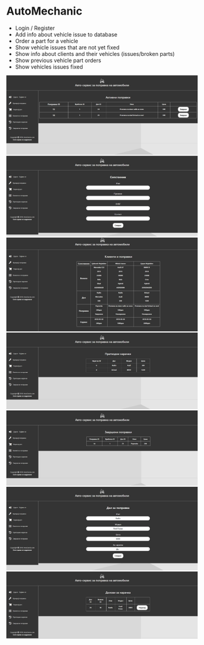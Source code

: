# AutoMechanic
- Login / Register
- Add info about vehicle issue to database
- Order a part for a vehicle
- Show vehicle issues that are not yet fixed
- Show info about clients and their vehicles (issues/broken parts)
- Show previous vehicle part orders
- Show vehicles issues fixed

![alt text](https://raw.githubusercontent.com/Ljupce11/AutoMechanic/master/Website%20Screenshots/Screenshot_1.jpg)
![alt text](https://raw.githubusercontent.com/Ljupce11/AutoMechanic/master/Website%20Screenshots/Screenshot_2.jpg)
![alt text](https://raw.githubusercontent.com/Ljupce11/AutoMechanic/master/Website%20Screenshots/Screenshot_3.jpg)
![alt text](https://raw.githubusercontent.com/Ljupce11/AutoMechanic/master/Website%20Screenshots/Screenshot_4.jpg)
![alt text](https://raw.githubusercontent.com/Ljupce11/AutoMechanic/master/Website%20Screenshots/Screenshot_5.jpg)
![alt text](https://raw.githubusercontent.com/Ljupce11/AutoMechanic/master/Website%20Screenshots/Screenshot_6.jpg)
![alt text](https://raw.githubusercontent.com/Ljupce11/AutoMechanic/master/Website%20Screenshots/Screenshot_7.jpg)
